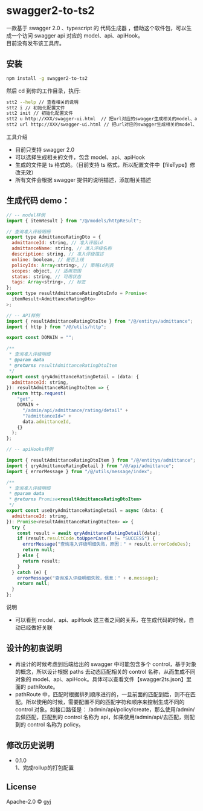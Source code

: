 # swagger2-to-ts2

>

一款基于 swagger 2.0 、typescript 的 代码生成器 ，借助这个软件包，可以生成一个访问 swagger api 对应的 model、api、apiHook。<br/>
目前没有发布该工具库。

## 安装

```bash
npm install -g swagger2-to-ts2
```

然后 cd 到你的工作目录，执行:

```bash
stt2 --help // 查看相关的说明
stt2 i // 初始化配置文件
stt2 init // 初始化配置文件
stt2 u http://XXX/swagger-ui.html  // 把url对应的swagger生成相关的model、api、apiHook。
stt2 url http://XXX/swagger-ui.html // 把url对应的swagger生成相关的model、api、apiHook。
```

工具介绍

- 目前只支持 swagger 2.0
- 可以选择生成相关的文件，包含 model、api、apiHook
- 生成的文件是 ts 格式的。（目前支持 ts 格式，所以配置文件中【fileType】修改无效）
- 所有文件会根据 swagger 提供的说明描述，添加相关描述

## 生成代码 demo：

```javascript
// -- model样例
import { itemResult } from "/@/models/httpResult";

// 查询准入评级明细
export type AdmittanceRatingDto = {
  admittanceId: string, // 准入评级id
  admittanceName: string, // 准入评级名称
  description: string, // 准入评级描述
  online: boolean, // 是否上线
  policyIds: Array<string>, // 策略id列表
  scopes: object, // 适用范围
  status: string, // 可用状态
  tags: Array<string>, // 标签
};
export type resultAdmittanceRatingDtoInfo = Promise<
  itemResult<AdmittanceRatingDto>
>;

// -- API样例
import { resultAdmittanceRatingDtoIte } from "/@/entitys/admittance";
import { http } from "/@/utils/http";

export const DOMAIN = "";

/**
 * 查询准入评级明细
 * @param data
 * @returns resultAdmittanceRatingDtoItem
 */
export const qryAdmittanceRatingDetail = (data: {
  admittanceId: string,
}): resultAdmittanceRatingDtoItem => {
  return http.request(
    "get",
    DOMAIN +
      "/admin/api/admittance/rating/detail" +
      "?admittanceId=" +
      data.admittanceId,
    {}
  );
};

// -- apiHooks样例

import { resultAdmittanceRatingDtoItem } from "/@/entitys/admittance";
import { qryAdmittanceRatingDetail } from "/@/api/admittance";
import { errorMessage } from "/@/utils/message/index";

/**
 * 查询准入评级明细
 * @param data
 * @returns Promise<resultAdmittanceRatingDtoItem>
 */
export const useQryAdmittanceRatingDetail = async (data: {
  admittanceId: string,
}): Promise<resultAdmittanceRatingDtoItem> => {
  try {
    const result = await qryAdmittanceRatingDetail(data);
    if (result.resultCode.toUpperCase() != "SUCCESS") {
      errorMessage("查询准入评级明细失败，原因：" + result.errorCodeDes);
      return null;
    } else {
      return result;
    }
  } catch (e) {
    errorMessage("查询准入评级明细失败，信息：" + e.message);
    return null;
  }
};
```

说明

- 可以看到 model、api、apiHook 这三者之间的关系，在生成代码的时候，自动已经做好关联

## 设计的初衷说明

- 再设计的时候考虑到后端给出的 swagger 中可能包含多个 control，基于对象的概念，所以设计根据 paths 去动态匹配相关的 control 名称，从而生成不同对象的 model、api、apiHook。具体可以查看文件【swagger2ts.json】里面的 pathRoute。
- pathRoute 中，匹配时根据排列顺序进行的，一旦前面的匹配到后，则不在匹配。所以使用的时候，需要配置不同的匹配字符和顺序来控制生成不同的 control 对象。如接口路径是： /admin/api/policy/create，那么使用/admin/去做匹配，匹配到的 control 名称为 api，如果使用/admin/api/去匹配，则配到的 control 名称为 policy。

## 修改历史说明

- 0.1.0 <br/>
  1、完成rollup的打包配置<br/>

## License

Apache-2.0 © [gyj]()
